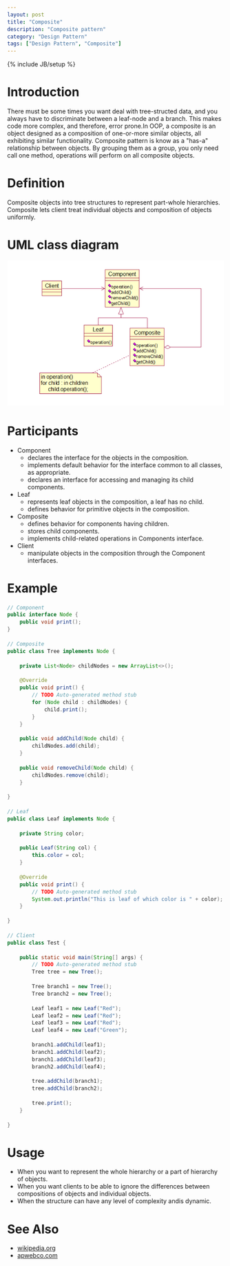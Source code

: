 ```yaml
---
layout: post
title: "Composite"
description: "Composite pattern"
category: "Design Pattern"
tags: ["Design Pattern", "Composite"]
---
```

{% include JB/setup %}

# Introduction
There must be some times you want deal with tree-structed data, and you always have to discriminate between a leaf-node and a branch. This makes code more complex, and therefore, error prone.In OOP, a composite is an object designed as a composition of one-or-more similar objects, all exhibiting similar functionality. Composite pattern is know as a "has-a" relationship between objects. By grouping them as a group, you only need call one method, operations will perform on all composite objects. 

# Definition
Composite objects into tree structures to represent part-whole hierarchies. Composite lets client treat individual objects and composition of objects uniformly. 

# UML class diagram
![Composite pattern](/assets/images/designpattern/composite.png "Composite pattern")

# Participants

* Component
	* declares the interface for the objects in the composition.
	* implements default behavior for the interface common to all classes, as appropriate.
	* declares an interface for accessing and managing its child components.
* Leaf
	* represents leaf objects in the composition, a leaf has no child.
	* defines behavior for primitive objects in the composition.
* Composite
	* defines behavior for components having children.
	* stores child components.
	* implements child-related operations in Components interface.
* Client
	* manipulate objects in the composition through the Component interfaces.

# Example

```java
// Component
public interface Node {
	public void print();
}

// Composite
public class Tree implements Node {
	
	private List<Node> childNodes = new ArrayList<>();
	
	@Override
	public void print() {
		// TODO Auto-generated method stub
		for (Node child : childNodes) {
			child.print();
		}
	}
	
	public void addChild(Node child) {
		childNodes.add(child);
	}
	
	public void removeChild(Node child) {
		childNodes.remove(child);
	}

}

// Leaf
public class Leaf implements Node {
	
	private String color;
	
	public Leaf(String col) {
		this.color = col;
	}

	@Override
	public void print() {
		// TODO Auto-generated method stub
		System.out.println("This is leaf of which color is " + color);
	}

}

// Client
public class Test {

	public static void main(String[] args) {
		// TODO Auto-generated method stub
		Tree tree = new Tree();
		
		Tree branch1 = new Tree();
		Tree branch2 = new Tree();
		
		Leaf leaf1 = new Leaf("Red");
		Leaf leaf2 = new Leaf("Red");
		Leaf leaf3 = new Leaf("Red");
		Leaf leaf4 = new Leaf("Green");
		
		branch1.addChild(leaf1);
		branch1.addChild(leaf2);
		branch1.addChild(leaf3);
		branch2.addChild(leaf4);
		
		tree.addChild(branch1);
		tree.addChild(branch2);
		
		tree.print();
	}

}
```

# Usage

* When you want to represent the whole hierarchy or a part of hierarchy of objects.
* When you want clients to be able to ignore the differences between compositions of objects and individual objects.
* When the structure can have any level of complexity andis dynamic.

# See Also

* [wikipedia.org](http://en.wikipedia.org/wiki/Composite_pattern "wikipedia.org")
* [apwebco.com](http://www.apwebco.com/gofpatterns/structural/Composite.html "apwebco.com")